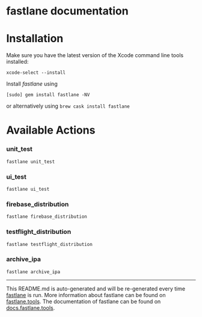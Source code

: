 fastlane documentation
================
# Installation

Make sure you have the latest version of the Xcode command line tools installed:

```
xcode-select --install
```

Install _fastlane_ using
```
[sudo] gem install fastlane -NV
```
or alternatively using `brew cask install fastlane`

# Available Actions
### unit_test
```
fastlane unit_test
```

### ui_test
```
fastlane ui_test
```

### firebase_distribution
```
fastlane firebase_distribution
```

### testflight_distribution
```
fastlane testflight_distribution
```

### archive_ipa
```
fastlane archive_ipa
```


----

This README.md is auto-generated and will be re-generated every time [fastlane](https://fastlane.tools) is run.
More information about fastlane can be found on [fastlane.tools](https://fastlane.tools).
The documentation of fastlane can be found on [docs.fastlane.tools](https://docs.fastlane.tools).
